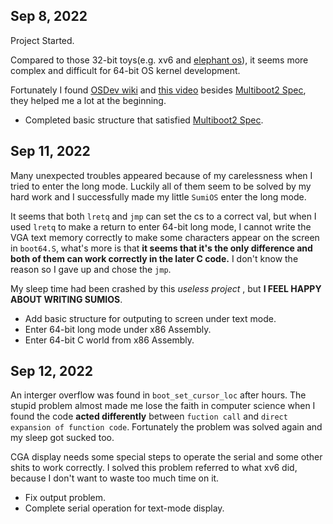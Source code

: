 ## Sep 8, 2022

Project Started.

Compared to those 32-bit toys(e.g. xv6 and [elephant os](https://github.com/arttnba3/OS_Kernel_Learning)), it seems more complex and difficult for 64-bit OS kernel development.

Fortunately I found [OSDev wiki](https://wiki.osdev.org/Main_Page) and [this video](https://www.youtube.com/watch?v=FkrpUaGThTQ) besides [Multiboot2 Spec](https://www.gnu.org/software/grub/manual/multiboot/multiboot.html), they helped me a lot at the beginning.

- Completed basic structure that satisfied [Multiboot2 Spec](https://www.gnu.org/software/grub/manual/multiboot/multiboot.html).

## Sep 11, 2022

Many unexpected troubles appeared because of my carelessness when I tried to enter the long mode. Luckily all of them seem to be solved by my hard work and I successfully made my little `SumiOS` enter the long mode.

It seems that both `lretq` and `jmp` can set the cs to a correct val, but when I used `lretq` to make a return to enter 64-bit long mode, I cannot write the VGA text memory correctly to make some characters appear on the screen in `boot64.S`, what's more is that **it seems that it's the only difference and both of them can work correctly in the later C code.** I don't know the reason so I gave up and chose the `jmp`.

My sleep time had been crashed by this _useless project_ , but **I FEEL HAPPY ABOUT WRITING SUMIOS**.

- Add basic structure for outputing to screen under text mode.
- Enter 64-bit long mode under x86 Assembly.
- Enter 64-bit C world from x86 Assembly.

## Sep 12, 2022

An interger overflow was found in `boot_set_cursor_loc` after hours. The stupid problem almost made me lose the faith in computer science when I found the code **acted differently** between `fuction call` and `direct expansion of function code`. Fortunately the problem was solved again and my sleep got sucked too.

CGA display needs some special steps to operate the serial and some other shits to work correctly. I solved this problem referred to what xv6 did, because I don't want to waste too much time on it.

- Fix output problem.
- Complete serial operation for text-mode display.